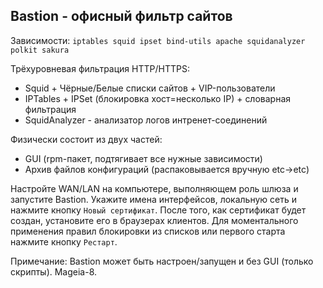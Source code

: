 Bastion - офисный фильтр сайтов
--
Зависимости: `iptables squid ipset bind-utils apache squidanalyzer polkit sakura`

Трёхуровневая фильтрация HTTP/HTTPS:
+ Squid + Чёрные/Белые списки сайтов + VIP-пользователи
+ IPTables + IPSet (блокировка хост=несколько IP) + словарная фильтрация
+ SquidAnalyzer - анализатор логов интренет-соединений

Физически состоит из двух частей:
+ GUI (rpm-пакет, подтягивает все нужные зависимости)
+ Архив файлов конфигураций (распаковывается вручную etc->etc)

Настройте WAN/LAN на компьютере, выполняющем роль шлюза и запустите Bastion. Укажите имена интерфейсов, локальную сеть и нажмите кнопку `Новый сертификат`. После того, как сертификат будет создан, установите его в браузерах клиентов. Для моментального применения правил блокировки из списков или первого старта нажмите кнопку `Рестарт`.

Примечание: Bastion может быть настроен/запущен и без GUI (только скрипты). Mageia-8.
